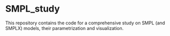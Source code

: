 # SMPL_study

This repository contains the code for a comprehensive study on SMPL (and SMPLX) models, their parametrization and visualization.
